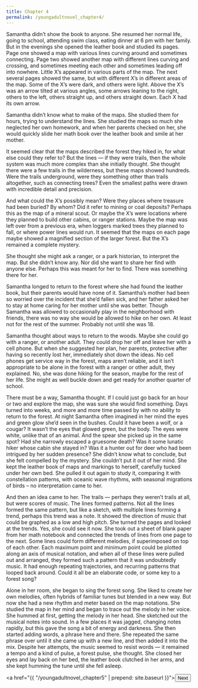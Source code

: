 ```yaml
---
title: Chapter 4
permalink: /youngadultnovel_chapter4/
---
```


Samantha didn’t show the book to anyone. She resumed her normal life, going to school, attending swim class, eating dinner at 6 pm with her family. But in the evenings she opened the leather book and studied its pages. Page one showed a map with various lines curving around and sometimes connecting. Page two showed another map with different lines curving and crossing, and sometimes meeting each other and sometimes leading off into nowhere. Little X’s appeared in various parts of the map. The next several pages showed the same, but with different X’s in different areas of the map. Some of the X’s were dark, and others were light. Above the X’s was an arrow tilted at various angles, some arrows leaning to the right, others to the left, others straight up, and others straight down. Each X had its own arrow.

Samantha didn’t know what to make of the maps. She studied them for hours, trying to understand the lines. She studied the maps so much she neglected her own homework, and when her parents checked on her, she would quickly slide her math book over the leather book and smile at her mother.

It seemed clear that the maps described the forest they hiked in, for what else could they refer to? But the lines — if they were trails, then the whole system was much more complex than she initially thought. She thought there were a few trails in the wilderness, but these maps showed hundreds. Were the trails underground, were they something other than trails altogether, such as connecting trees? Even the smallest paths were drawn with incredible detail and precision.

And what could the X’s possibly mean? Were they places where treasure had been buried? By whom? Did it refer to mining or coal deposits? Perhaps this as the map of a mineral scout. Or maybe the X’s were locations where they planned to build other cabins, or ranger stations. Maybe the map was left over from a previous era, when loggers marked trees they planned to fall, or where power lines would run. It seemed that the maps on each page maybe showed a magnified section of the larger forest. But the X’s remained a complete mystery.

She thought she might ask a ranger, or a park historian, to interpret the map. But she didn’t know any. Nor did she want to share her find with anyone else. Perhaps this was meant for her to find. There was something there for her.

Samantha longed to return to the forest where she had found the leather book, but their parents would have none of it. Samantha’s mother had been so worried over the incident that she’d fallen sick, and her father asked her to stay at home caring for her mother until she was better. Though Samantha was allowed to occasionally play in the neighborhood with friends, there was no way she would be allowed to hike on her own. At least not for the rest of the summer. Probably not until she was 18.

Samantha thought about ways to return to the woods. Maybe she could go with a ranger, or another adult. They could drop her off and leave her with a cell phone. But when she suggested her plan, her parents, protective after having so recently lost her, immediately shot down the ideas. No cell phones get service way in the forest, maps aren’t reliable, and it isn’t appropriate to be alone in the forest with a ranger or other adult, they explained. No, she was done hiking for the season, maybe for the rest of her life. She might as well buckle down and get ready for another quarter of school.

There must be a way, Samantha thought. If I could just go back for an hour or two and explore the map, she was sure she would find something. Days turned into weeks, and more and more time passed by with no ability to return to the forest. At night Samantha often imagined in her mind the eyes and green glow she’d seen in the bushes. Could it have been a wolf, or a cougar? It wasn’t the eyes that glowed green, but the body. The eyes were white, unlike that of an animal. And the spear she picked up in the same spot? Had she narrowly escaped a gruesome death? Was it some lunatic hiker whose cabin she stayed in? Was it a hunter out for deer who had been intrigued by her sudden presence? She didn’t know what to conclude, but she felt compelled by the mystery. She couldn’t put it out of her mind. She kept the leather book of maps and markings to herself, carefully tucked under her own bed. She pulled it out again to study it, comparing it with constellation patterns, with oceanic wave rhythms, with seasonal migrations of birds – no interpretation came to her.

And then an idea came to her. The trails — perhaps they weren’t trails at all, but were scores of music. The lines formed patterns. Not all the lines formed the same pattern, but like a sketch, with multiple lines forming a trend, perhaps this trend was a note. It showed the direction of music that could be graphed as a low and high pitch. She turned the pages and looked at the trends. Yes, she could see it now. She took out a sheet of blank paper from her math notebook and connected the trends of lines from one page to the next. Some lines could form different melodies, if superimposed on top of each other. Each maximum point and minimum point could be plotted along an axis of musical notation, and when all of these lines were pulled out and arranged, they formed such a pattern that it was undoubtedly music. It had enough repeating trajectories, and recurring patterns that looped back around. Could it all be an elaborate code, or some key to a forest song?

Alone in her room, she began to sing the forest song. She liked to create her own melodies, often hybrids of familiar tunes but blended in a new way. But now she had a new rhythm and meter based on the map notations. She studied the map in her mind and began to trace out the melody in her voice. She hummed at first, getting the melody in her head. She sketched out the musical notes into sound. In a few places it was jagged, changing notes rapidly, but this gave the song a bit of energy and darkness. She then started adding words, a phrase here and there. She repeated the same phrase over until it she came up with a new line, and then added it into the mix. Despite her attempts, the music seemed to resist words — it remained a tempo and a kind of pulse, a forest pulse, she thought. She closed her eyes and lay back on her bed, the leather book clutched in her arms, and she kept humming the tune until she fell asleep.

<a href="{{ "/youngadultnovel_chapter5" | prepend: site.baseurl }}"><button type="button" class="btn btn-warning">Next</button></a>
